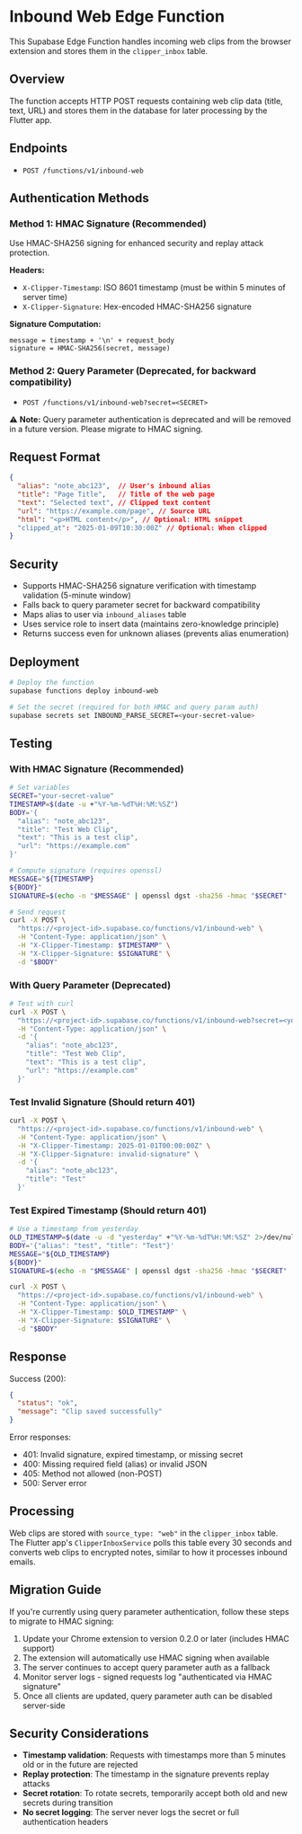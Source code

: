 # Inbound Web Edge Function

This Supabase Edge Function handles incoming web clips from the browser extension and stores them in the `clipper_inbox` table.

## Overview

The function accepts HTTP POST requests containing web clip data (title, text, URL) and stores them in the database for later processing by the Flutter app.

## Endpoints

- `POST /functions/v1/inbound-web`

## Authentication Methods

### Method 1: HMAC Signature (Recommended)

Use HMAC-SHA256 signing for enhanced security and replay attack protection.

**Headers:**
- `X-Clipper-Timestamp`: ISO 8601 timestamp (must be within 5 minutes of server time)
- `X-Clipper-Signature`: Hex-encoded HMAC-SHA256 signature

**Signature Computation:**
```
message = timestamp + '\n' + request_body
signature = HMAC-SHA256(secret, message)
```

### Method 2: Query Parameter (Deprecated, for backward compatibility)

- `POST /functions/v1/inbound-web?secret=<SECRET>`

⚠️ **Note:** Query parameter authentication is deprecated and will be removed in a future version. Please migrate to HMAC signing.

## Request Format

```json
{
  "alias": "note_abc123",  // User's inbound alias
  "title": "Page Title",   // Title of the web page
  "text": "Selected text", // Clipped text content
  "url": "https://example.com/page", // Source URL
  "html": "<p>HTML content</p>", // Optional: HTML snippet
  "clipped_at": "2025-01-09T10:30:00Z" // Optional: When clipped
}
```

## Security

- Supports HMAC-SHA256 signature verification with timestamp validation (5-minute window)
- Falls back to query parameter secret for backward compatibility
- Maps alias to user via `inbound_aliases` table
- Uses service role to insert data (maintains zero-knowledge principle)
- Returns success even for unknown aliases (prevents alias enumeration)

## Deployment

```bash
# Deploy the function
supabase functions deploy inbound-web

# Set the secret (required for both HMAC and query param auth)
supabase secrets set INBOUND_PARSE_SECRET=<your-secret-value>
```

## Testing

### With HMAC Signature (Recommended)

```bash
# Set variables
SECRET="your-secret-value"
TIMESTAMP=$(date -u +"%Y-%m-%dT%H:%M:%SZ")
BODY='{
  "alias": "note_abc123",
  "title": "Test Web Clip",
  "text": "This is a test clip",
  "url": "https://example.com"
}'

# Compute signature (requires openssl)
MESSAGE="${TIMESTAMP}
${BODY}"
SIGNATURE=$(echo -n "$MESSAGE" | openssl dgst -sha256 -hmac "$SECRET" | cut -d' ' -f2)

# Send request
curl -X POST \
  "https://<project-id>.supabase.co/functions/v1/inbound-web" \
  -H "Content-Type: application/json" \
  -H "X-Clipper-Timestamp: $TIMESTAMP" \
  -H "X-Clipper-Signature: $SIGNATURE" \
  -d "$BODY"
```

### With Query Parameter (Deprecated)

```bash
# Test with curl
curl -X POST \
  "https://<project-id>.supabase.co/functions/v1/inbound-web?secret=<your-secret>" \
  -H "Content-Type: application/json" \
  -d '{
    "alias": "note_abc123",
    "title": "Test Web Clip",
    "text": "This is a test clip",
    "url": "https://example.com"
  }'
```

### Test Invalid Signature (Should return 401)

```bash
curl -X POST \
  "https://<project-id>.supabase.co/functions/v1/inbound-web" \
  -H "Content-Type: application/json" \
  -H "X-Clipper-Timestamp: 2025-01-01T00:00:00Z" \
  -H "X-Clipper-Signature: invalid-signature" \
  -d '{
    "alias": "note_abc123",
    "title": "Test"
  }'
```

### Test Expired Timestamp (Should return 401)

```bash
# Use a timestamp from yesterday
OLD_TIMESTAMP=$(date -u -d "yesterday" +"%Y-%m-%dT%H:%M:%SZ" 2>/dev/null || date -u -v-1d +"%Y-%m-%dT%H:%M:%SZ")
BODY='{"alias": "test", "title": "Test"}'
MESSAGE="${OLD_TIMESTAMP}
${BODY}"
SIGNATURE=$(echo -n "$MESSAGE" | openssl dgst -sha256 -hmac "$SECRET" | cut -d' ' -f2)

curl -X POST \
  "https://<project-id>.supabase.co/functions/v1/inbound-web" \
  -H "Content-Type: application/json" \
  -H "X-Clipper-Timestamp: $OLD_TIMESTAMP" \
  -H "X-Clipper-Signature: $SIGNATURE" \
  -d "$BODY"
```

## Response

Success (200):
```json
{
  "status": "ok",
  "message": "Clip saved successfully"
}
```

Error responses:
- 401: Invalid signature, expired timestamp, or missing secret
- 400: Missing required field (alias) or invalid JSON
- 405: Method not allowed (non-POST)
- 500: Server error

## Processing

Web clips are stored with `source_type: "web"` in the `clipper_inbox` table. The Flutter app's `ClipperInboxService` polls this table every 30 seconds and converts web clips to encrypted notes, similar to how it processes inbound emails.

## Migration Guide

If you're currently using query parameter authentication, follow these steps to migrate to HMAC signing:

1. Update your Chrome extension to version 0.2.0 or later (includes HMAC support)
2. The extension will automatically use HMAC signing when available
3. The server continues to accept query parameter auth as a fallback
4. Monitor server logs - signed requests log "authenticated via HMAC signature"
5. Once all clients are updated, query parameter auth can be disabled server-side

## Security Considerations

- **Timestamp validation**: Requests with timestamps more than 5 minutes old or in the future are rejected
- **Replay protection**: The timestamp in the signature prevents replay attacks
- **Secret rotation**: To rotate secrets, temporarily accept both old and new secrets during transition
- **No secret logging**: The server never logs the secret or full authentication headers